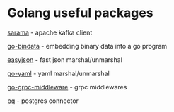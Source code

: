 # Golang useful packages

[sarama](https://github.com/Shopify/sarama) - apache kafka client 

[go-bindata](https://github.com/jteeuwen/go-bindata) - embedding binary data into a go program  

[easyjson](https://github.com/mailru/easyjson) - fast json marshal/unmarshal

[go-yaml](https://github.com/mailru/easyjson) - yaml marshal/unmarshal

[go-grpc-middleware](https://github.com/grpc-ecosystem/go-grpc-middleware) - grpc middlewares

[pq](https://github.com/lib/pq) - postgres connector
